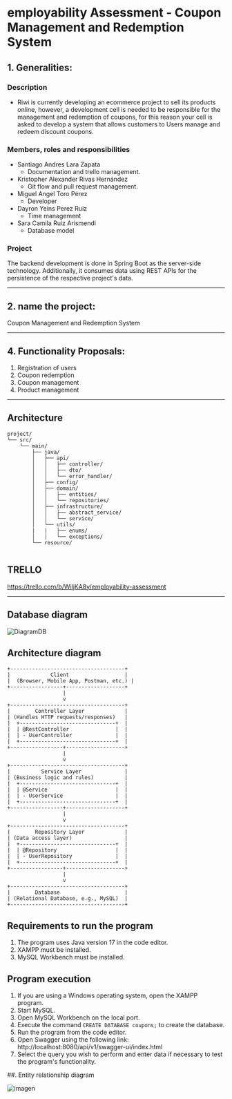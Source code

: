 # employability Assessment - Coupon Management and Redemption System

## 1. Generalities:

### Description

- Riwi is currently developing an ecommerce project to sell its products online, however, a development cell is needed to be responsible for the management and redemption of coupons, for this reason your cell is asked to develop a system that allows customers to Users manage and redeem discount coupons.

### Members, roles and responsibilities

- Santiago Andres Lara Zapata
    - Documentation and trello management.
- Kristopher Alexander Rivas Hernández 
    - Git flow and pull request management.
- Miguel Angel Toro Pérez
    - Developer
- Dayron Yeins Perez Ruiz 
    - Time management
- Sara Camila Ruiz Arismendi
    - Database model
### Project

The backend development is done in Spring Boot as the server-side technology. Additionally, it consumes data using REST APIs for the persistence of the respective project's data.

---

## 2. name the project:

Coupon Management and Redemption System

---

## 4. Functionality Proposals:

1. Registration of users
2. Coupon redemption
3. Coupon management
4. Product management

---
## Architecture
```
project/
└── src/
    └── main/
        ├── java/
        │   ├── api/
        │   │   ├── controller/
        │   │   ├── dto/
        │   │   └── error_handler/
        │   ├── config/
        │   ├── domain/
        │   │   ├── entities/
        │   │   └── repositories/
        │   ├── infrastructure/
        │   │   ├── abstract_service/
        │   │   └── service/
        │   └── utils/
        |   |   ├── enums/
        │   │   └── exceptions/
        └── resource/


```

## TRELLO
https://trello.com/b/WiljKA8y/employability-assessment

---

## Database diagram

![DiagramDB](link)

## Architecture diagram
```plaintext
+-------------------------------------+
|             Client                  |
|  (Browser, Mobile App, Postman, etc.) |
+-----------------+-------------------+
                  |
                  v
+-------------------------------------+
|        Controller Layer             |
| (Handles HTTP requests/responses)   |
|  +-------------------------------+  |
|  | @RestController               |  |
|  | - UserController              |  |
|  +-------------------------------+  |
+-----------------+-------------------+
                  |
                  v
+-------------------------------------+
|          Service Layer              |
| (Business logic and rules)          |
|  +-------------------------------+  |
|  | @Service                      |  |
|  | - UserService                 |  |
|  +-------------------------------+  |
+-----------------+-------------------+
                  |
                  v
+-------------------------------------+
|        Repository Layer             |
| (Data access layer)                 |
|  +-------------------------------+  |
|  | @Repository                   |  |
|  | - UserRepository              |  |
|  +-------------------------------+  |
+-----------------+-------------------+
                  |
                  v
+-------------------------------------+
|        Database                     |
| (Relational Database, e.g., MySQL)  |
+-------------------------------------+
```

## Requirements to run the program

1. The program uses Java version 17 in the code editor.
2. XAMPP must be installed.
3. MySQL Workbench must be installed.

## Program execution

1. If you are using a Windows operating system, open the XAMPP program.
2. Start MySQL.
3. Open MySQL Workbench on the local port.
4. Execute the command `CREATE DATABASE coupons;` to create the database.
5. Run the program from the code editor.
6. Open Swagger using the following link: http://localhost:8080/api/v1/swagger-ui/index.html
7. Select the query you wish to perform and enter data if necessary to test the program's functionality.

##. Entity relationship diagram

![imagen](https://github.com/user-attachments/assets/621be9f1-68d8-41bb-b411-44bde6a2a669)


